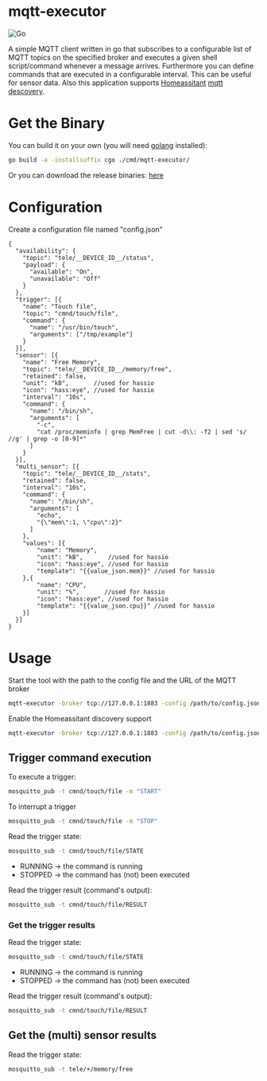 # mqtt-executor

![Go](https://github.com/rainu/mqtt-executor/workflows/Go/badge.svg)

A simple MQTT client written in go that subscribes to a configurable list of MQTT topics on the specified broker and 
executes a given shell script/command whenever a message arrives. Furthermore you can define commands that are executed 
in a configurable interval. This can be useful for sensor data. Also this application supports [Homeassitant](https://www.home-assistant.io)
[mqtt descovery](https://www.home-assistant.io/docs/mqtt/discovery/).

# Get the Binary
You can build it on your own (you will need [golang](https://golang.org/) installed):
```bash
go build -a -installsuffix cgo ./cmd/mqtt-executor/
```

Or you can download the release binaries: [here](https://github.com/rainu/mqtt-executor/releases/latest)

# Configuration
Create a configuration file named "config.json"
```json5
{
  "availability": {
    "topic": "tele/__DEVICE_ID__/status",
    "payload": {
      "available": "On",
      "unavailable": "Off"
    }
  },
  "trigger": [{
    "name": "Touch file",
    "topic": "cmnd/touch/file",
    "command": {
      "name": "/usr/bin/touch",
      "arguments": ["/tmp/example"]
    }
  }],
  "sensor": [{
    "name": "Free Memory",
    "topic": "tele/__DEVICE_ID__/memory/free",
    "retained": false,
    "unit": "kB",       //used for hassio
    "icon": "hass:eye", //used for hassio
    "interval": "10s",
    "command": {
      "name": "/bin/sh",
      "arguments": [
        "-c",
        "cat /proc/meminfo | grep MemFree | cut -d\\: -f2 | sed 's/ //g' | grep -o [0-9]*"
      ]
    }
  }],
  "multi_sensor": [{
    "topic": "tele/__DEVICE_ID__/stats",
    "retained": false,
    "interval": "10s",
    "command": {
      "name": "/bin/sh",
      "arguments": [
        "echo",
        "{\"mem\":1, \"cpu\":2}"
      ]
    },
    "values": [{
        "name": "Memory",
        "unit": "kB",       //used for hassio
        "icon": "hass:eye", //used for hassio
        "template": "{{value_json.mem}}" //used for hassio
    },{
        "name": "CPU",
        "unit": "%",       //used for hassio
        "icon": "hass:eye", //used for hassio
        "template": "{{value_json.cpu}}" //used for hassio
    }]
  }]
}
```

# Usage

Start the tool with the path to the config file and the URL of the MQTT broker
```bash
mqtt-executor -broker tcp://127.0.0.1:1883 -config /path/to/config.json
```

Enable the Homeassitant discovery support
```bash
mqtt-executor -broker tcp://127.0.0.1:1883 -config /path/to/config.json -home-assistant
```

## Trigger command execution

To execute a trigger:

```bash
mosquitto_pub -t cmnd/touch/file -m "START"
```

To interrupt a trigger
```bash
mosquitto_pub -t cmnd/touch/file -m "STOP"
```

Read the trigger state:
```bash
mosquitto_sub -t cmnd/touch/file/STATE
```
* RUNNING -> the command is running
* STOPPED -> the command has (not) been executed

Read the trigger result (command's output):
```bash
mosquitto_sub -t cmnd/touch/file/RESULT
```

### Get the trigger results

Read the trigger state:
```bash
mosquitto_sub -t cmnd/touch/file/STATE
```
* RUNNING -> the command is running
* STOPPED -> the command has (not) been executed

Read the trigger result (command's output):
```bash
mosquitto_sub -t cmnd/touch/file/RESULT
```

## Get the (multi) sensor results

Read the trigger state:
```bash
mosquitto_sub -t tele/+/memory/free
```
